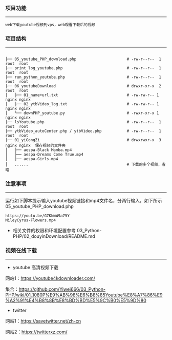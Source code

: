 ### 项目功能
---
```
web下载youtube视频到vps，web观看下载后的视频

```


### 项目结构
---

```

├── 05_youtube_PHP_download.php                      # -rw-r--r--  1 root  root
├── print_log_youtube.php                            # -rw-r--r--  1 root  root
├── run_python_youtube.php                           # -rw-r--r--  1 root  root
├── 06_youtubeDownload                               # drwxr-xr-x  2 root  root
│   ├── 01_name+url.txt                              # -rw-rw-r-- 1 nginx nginx
│   ├── 02_ytbVideo_log.txt                          # -rw-rw-r-- 1 nginx nginx
│   └── downPHP_youtube.py                           # -rwxr-xr-x 1 nginx nginx
├── lsYoutube.php                                    # -rw-r--r--  1 root  root
├── ytbVideo_autoCenter.php / ytbVideo.php           # -rw-r--r--  1 root  root
├── 01_yiGongZi                                      # drwxrwxr-x  3 nginx nginx  保存视频的文件夹
│   ├── aespa-Black Mamba.mp4
│   ├── aespa-Dreams Come True.mp4
│   ├── aespa-Girls.mp4
│   ......                                           # 下载的多个视频，省略

```


### 注意事项
---

运行如下脚本提示输入youtube视频链接和mp4文件名，分两行输入，如下所示    
05_youtube_PHP_download.php   

```
https://youtu.be/G7KNmW9a75Y
MileyCyrus-Flowers.mp4

```

* 相关文件的权限和环境配置参考 03_Python-PHP/02_douyinDownload/README.md



### 视频在线下载
---
- youtube 高清视频下载

网站1：https://youtube4kdownloader.com/

集合：https://github.com/Yiwei666/03_Python-PHP/wiki/01_1080P%E9%AB%98%E6%B8%85Youtube%E8%A7%86%E9%A2%91%E4%B8%8B%E8%BD%BD%E5%9C%B0%E5%9D%80



- twitter

网站1：https://savetwitter.net/zh-cn

网站2：https://twitterxz.com/


